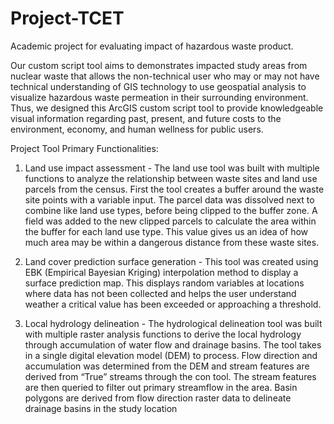 # Project-TCET
Academic project for evaluating impact of hazardous waste product.

Our custom script tool aims to demonstrates impacted study areas from nuclear waste that allows the non-technical user who may or may not have technical understanding of GIS technology to use geospatial analysis to visualize hazardous waste permeation in their surrounding environment. Thus, we designed this ArcGIS custom script tool to provide knowledgeable visual information regarding past, present, and future costs to the environment, economy, and human wellness for public users.

Project Tool Primary Functionalities:
1) Land use impact assessment - 
   The land use tool was built with multiple functions to analyze the relationship between waste sites and land use parcels from the  census.  First the tool creates a buffer around the waste site points with a variable input.  The parcel data was dissolved next to combine like land use types, before being clipped to the buffer zone.  A field was added to the new clipped parcels to calculate the area within the buffer for each land use type.  This value gives us an idea of how much area may be within a dangerous distance from these waste sites.
 
2) Land cover prediction surface generation - 
   This tool was created using EBK (Empirical Bayesian Kriging) interpolation method to display a surface prediction map.  This displays random variables at locations where data has not been collected and helps the user understand weather a critical value has been exceeded or approaching a threshold.  

3) Local hydrology delineation - 
   The hydrological delineation tool was built with multiple raster analysis functions to derive the local hydrology through accumulation of water flow and drainage basins.  The tool takes in a single digital elevation model (DEM) to process.  Flow direction and accumulation was determined from the DEM and stream features are derived from “True” streams through the con tool. The stream features are then queried to filter out primary streamflow in the area. Basin polygons are derived from flow direction raster data to delineate drainage basins in the study location

